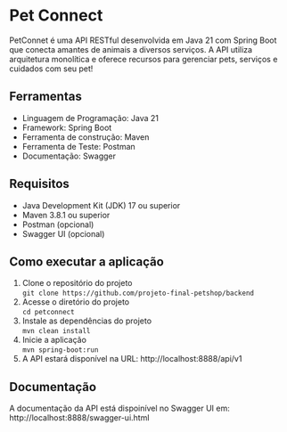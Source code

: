 # Pet Connect

PetConnet é uma API RESTful desenvolvida em Java 21 com Spring Boot que conecta amantes de animais a diversos serviços.
A API utiliza arquitetura monolítica e oferece recursos para gerenciar pets, serviços e cuidados com seu pet!

## Ferramentas

* Linguagem de Programação: Java 21
* Framework: Spring Boot
* Ferramenta de construção: Maven
* Ferramenta de Teste: Postman
* Documentação: Swagger

## Requisitos

* Java Development Kit (JDK) 17 ou superior
* Maven 3.8.1 ou superior
* Postman (opcional)
* Swagger UI (opcional)

## Como executar a aplicação

1. Clone o repositório do projeto  
   `git clone https://github.com/projeto-final-petshop/backend`
2. Acesse o diretório do projeto  
   `cd petconnect`
3. Instale as dependências do projeto  
   `mvn clean install`
4. Inicie a aplicação  
   `mvn spring-boot:run`
5. A API estará disponível na URL: http://localhost:8888/api/v1

## Documentação

A documentação da API está dispoinível no Swagger UI em: http://localhost:8888/swagger-ui.html